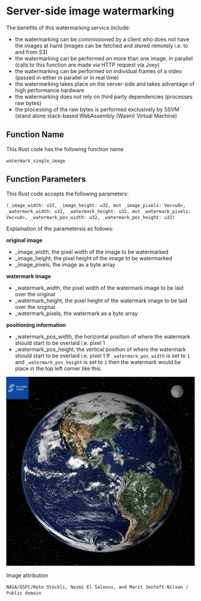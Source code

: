 # Server-side image watermarking

The benefits of this watermarking service include:

- the watermarking can be commissioned by a client who does not have the images at hand (images can be fetched and stored remotely i.e. to and from S3)
- the watermarking can be performed on more than one image, in parallel (calls to this function are made via HTTP request via Joey)
- the watermarking can be performed on individual frames of a video (passed in either in parallel or in real time)
- the watermarking takes place on the server-side and takes advantage of high performance hardware
- the watermarking does not rely on third party dependencies (processes raw bytes)
- the processing of the raw bytes is performed exclusively by SSVM (stand alone stack-based WebAssembly (Wasm) Virtual Machine)

## Function Name
This Rust code has the following function name
```
watermark_single_image
```

## Function Parameters
This Rust code accepts the following parameters:
```
(_image_width: u32, _image_height: u32, mut _image_pixels: Vec<u8>, _watermark_width: u32, _watermark_height: u32, mut _watermark_pixels: Vec<u8>, _watermark_pos_width: u32, _watermark_pos_height: u32)
```
Explaination of the parametersis as follows:

**original image**

- _image_width, the pixel width of the image to be watermarked
- _image_height, the pixel height of the image to be watermarked
- _image_pixels, the image as a byte array

**watermark image**

- _watermark_width, the pixel width of the watermark image to be laid over the original
- _watermark_height, the pixel height of the watermark image to be laid over the original
- _watermark_pixels, the watermark as a byte array

**positioning information**

- _watermark_pos_width, the horizontal position of where the watermark should start to be overlaid i.e. pixel 1
- _watermark_pos_height, the vertical position of where the watermark should start to be overlaid i.e. pixel 1
If `_watermark_pos_width` is set to `1` and `_watermark_pos_height` is set to `1` then the watermark would be place in the top left corner like this.

![](images/ss_watermarked.png)

Image attribution 
```
NASA/GSFC/Reto Stöckli, Nazmi El Saleous, and Marit Jentoft-Nilsen / Public domain
```

